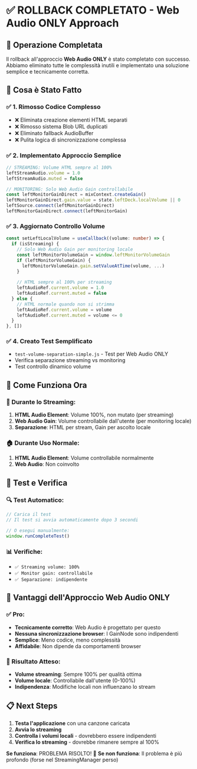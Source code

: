 # ✅ ROLLBACK COMPLETATO - Web Audio ONLY Approach

## 🎯 Operazione Completata
Il rollback all'approccio **Web Audio ONLY** è stato completato con successo. Abbiamo eliminato tutte le complessità inutili e implementato una soluzione semplice e tecnicamente corretta.

## 🔄 Cosa è Stato Fatto

### ✅ 1. Rimosso Codice Complesso
- ❌ Eliminata creazione elementi HTML separati  
- ❌ Rimosso sistema Blob URL duplicati
- ❌ Eliminato fallback AudioBuffer
- ❌ Pulita logica di sincronizzazione complessa

### ✅ 2. Implementato Approccio Semplice
```typescript
// STREAMING: Volume HTML sempre al 100%
leftStreamAudio.volume = 1.0
leftStreamAudio.muted = false

// MONITORING: Solo Web Audio Gain controllabile
const leftMonitorGainDirect = mixContext.createGain()
leftMonitorGainDirect.gain.value = state.leftDeck.localVolume || 0
leftSource.connect(leftMonitorGainDirect)
leftMonitorGainDirect.connect(leftMonitorGain)
```

### ✅ 3. Aggiornato Controllo Volume
```typescript
const setLeftLocalVolume = useCallback((volume: number) => {
  if (isStreaming) {
    // Solo Web Audio Gain per monitoring locale
    const leftMonitorVolumeGain = window.leftMonitorVolumeGain
    if (leftMonitorVolumeGain) {
      leftMonitorVolumeGain.gain.setValueAtTime(volume, ...)
    }
    
    // HTML sempre al 100% per streaming
    leftAudioRef.current.volume = 1.0
    leftAudioRef.current.muted = false
  } else {
    // HTML normale quando non si strimma
    leftAudioRef.current.volume = volume
    leftAudioRef.current.muted = volume <= 0
  }
}, [])
```

### ✅ 4. Creato Test Semplificato
- `test-volume-separation-simple.js` - Test per Web Audio ONLY
- Verifica separazione streaming vs monitoring
- Test controllo dinamico volume

## 🎵 Come Funziona Ora

### 📡 Durante lo Streaming:
1. **HTML Audio Element**: Volume 100%, non mutato (per streaming)
2. **Web Audio Gain**: Volume controllabile dall'utente (per monitoring locale)
3. **Separazione**: HTML per stream, Gain per ascolto locale

### 🏠 Durante Uso Normale:
1. **HTML Audio Element**: Volume controllabile normalmente
2. **Web Audio**: Non coinvolto

## 🧪 Test e Verifica

### 🔍 Test Automatico:
```javascript
// Carica il test
// Il test si avvia automaticamente dopo 3 secondi

// O esegui manualmente:
window.runCompleteTest()
```

### 📊 Verifiche:
- `✅ Streaming volume: 100%`
- `✅ Monitor gain: controllabile`
- `✅ Separazione: indipendente`

## 🚀 Vantaggi dell'Approccio Web Audio ONLY

### ✅ Pro:
- **Tecnicamente corretto**: Web Audio è progettato per questo
- **Nessuna sincronizzazione browser**: I GainNode sono indipendenti
- **Semplice**: Meno codice, meno complessità
- **Affidabile**: Non dipende da comportamenti browser

### 🎯 Risultato Atteso:
- **Volume streaming**: Sempre 100% per qualità ottima
- **Volume locale**: Controllabile dall'utente (0-100%)
- **Indipendenza**: Modifiche locali non influenzano lo stream

## 📋 Next Steps

1. **Testa l'applicazione** con una canzone caricata
2. **Avvia lo streaming**
3. **Controlla i volumi locali** - dovrebbero essere indipendenti
4. **Verifica lo streaming** - dovrebbe rimanere sempre al 100%

**Se funziona**: PROBLEMA RISOLTO! 🎉
**Se non funziona**: Il problema è più profondo (forse nel StreamingManager perso)
